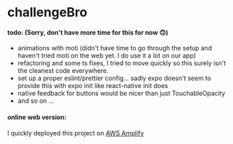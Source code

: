 # challengeBro

#### todo: (Sorry, don't have more time for this for now 🙃)
- animations with moti (didn't have time to go through the setup and haven't tried moti on the web yet. I do use it a lot on our app)
- refactoring and some ts fixes, I tried to move quickly so this surely isn't the cleanest code everywhere.
- set up a proper eslint/prettier config... sadly expo doesn't seem to provide this with expo init like react-native init does
- native feedback for buttons would be nicer than just TouchableOpacity
- and so on ...


#### online web version:
I quickly deployed this project on [AWS Amplify](https://main.dy0w5i996ma4g.amplifyapp.com/)


